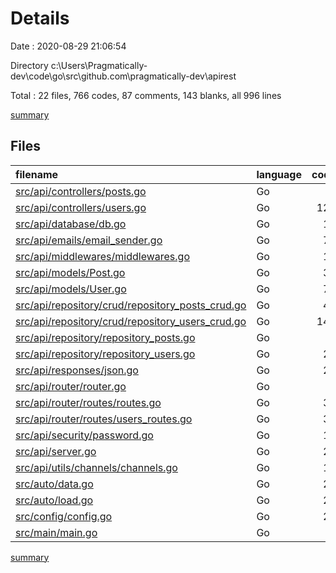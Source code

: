 # Details

Date : 2020-08-29 21:06:54

Directory c:\Users\Pragmatically-dev\code\go\src\github.com\pragmatically-dev\apirest

Total : 22 files,  766 codes, 87 comments, 143 blanks, all 996 lines

[summary](results.md)

## Files
| filename | language | code | comment | blank | total |
| :--- | :--- | ---: | ---: | ---: | ---: |
| [src/api/controllers/posts.go](/src/api/controllers/posts.go) | Go | 0 | 0 | 1 | 1 |
| [src/api/controllers/users.go](/src/api/controllers/users.go) | Go | 127 | 9 | 12 | 148 |
| [src/api/database/db.go](/src/api/database/db.go) | Go | 18 | 2 | 6 | 26 |
| [src/api/emails/email_sender.go](/src/api/emails/email_sender.go) | Go | 73 | 11 | 14 | 98 |
| [src/api/middlewares/middlewares.go](/src/api/middlewares/middlewares.go) | Go | 17 | 2 | 4 | 23 |
| [src/api/models/Post.go](/src/api/models/Post.go) | Go | 37 | 3 | 7 | 47 |
| [src/api/models/User.go](/src/api/models/User.go) | Go | 70 | 5 | 9 | 84 |
| [src/api/repository/crud/repository_posts_crud.go](/src/api/repository/crud/repository_posts_crud.go) | Go | 42 | 6 | 7 | 55 |
| [src/api/repository/crud/repository_users_crud.go](/src/api/repository/crud/repository_users_crud.go) | Go | 145 | 15 | 20 | 180 |
| [src/api/repository/repository_posts.go](/src/api/repository/repository_posts.go) | Go | 5 | 4 | 3 | 12 |
| [src/api/repository/repository_users.go](/src/api/repository/repository_users.go) | Go | 27 | 2 | 5 | 34 |
| [src/api/responses/json.go](/src/api/responses/json.go) | Go | 24 | 2 | 4 | 30 |
| [src/api/router/router.go](/src/api/router/router.go) | Go | 9 | 2 | 3 | 14 |
| [src/api/router/routes/routes.go](/src/api/router/routes/routes.go) | Go | 31 | 4 | 8 | 43 |
| [src/api/router/routes/users_routes.go](/src/api/router/routes/users_routes.go) | Go | 32 | 0 | 9 | 41 |
| [src/api/security/password.go](/src/api/security/password.go) | Go | 10 | 2 | 4 | 16 |
| [src/api/server.go](/src/api/server.go) | Go | 21 | 4 | 6 | 31 |
| [src/api/utils/channels/channels.go](/src/api/utils/channels/channels.go) | Go | 10 | 1 | 2 | 13 |
| [src/auto/data.go](/src/auto/data.go) | Go | 21 | 0 | 6 | 27 |
| [src/auto/load.go](/src/auto/load.go) | Go | 21 | 11 | 5 | 37 |
| [src/config/config.go](/src/config/config.go) | Go | 21 | 2 | 5 | 28 |
| [src/main/main.go](/src/main/main.go) | Go | 5 | 0 | 3 | 8 |

[summary](results.md)